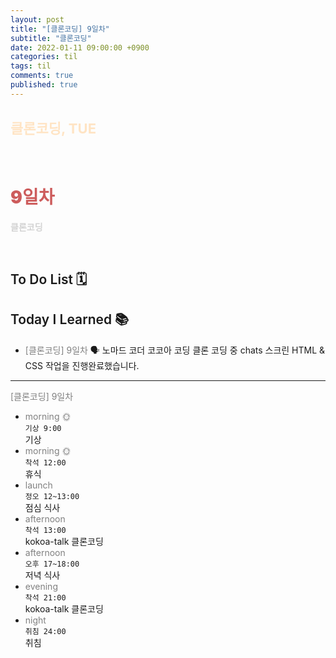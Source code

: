 ```yaml
---
layout: post
title: "[클론코딩] 9일차"
subtitle: "클론코딩"
date: 2022-01-11 09:00:00 +0900
categories: til
tags: til
comments: true
published: true
---
```


## <span style="color:Bisque;font-size: 22px">클론코딩, TUE</span>

<br />

# **<span style="font-weight:900;color:indianred">9일차</span>**

**<span style="color:lightgray">클론코딩</span>**

<br />

## <span style="font-weight:600">To Do List</span> 🗓

## <span style="font-weight:600">Today I Learned</span> 📚

- <span style="color:gray">[클론코딩] 9일차</span>
  🗣 노마드 코더 코코아 코딩 클론 코딩 중 chats 스크린 HTML & CSS 작업을 진행완료했습니다.

---

<span style="color:gray">[클론코딩] 9일차</span>

- <span style="color:gray">morning 🌞</span> <br>
  `기상 9:00` <br>
  기상
- <span style="color:gray">morning 🌞</span> <br>
  `착석 12:00` <br>
  휴식
- <span style="color:gray">launch</span> <br>
  `정오 12~13:00`<br>
  점심 식사
- <span style="color:gray">afternoon</span> <br>
  `착석 13:00`<br>
  kokoa-talk 클론코딩
- <span style="color:gray">afternoon</span> <br>
  `오후 17~18:00`<br>
  저녁 식사
- <span style="color:gray">evening</span> <br>
  `착석 21:00`<br>
  kokoa-talk 클론코딩
- <span style="color:gray">night</span> <br>
  `취침 24:00`<br>
  취침